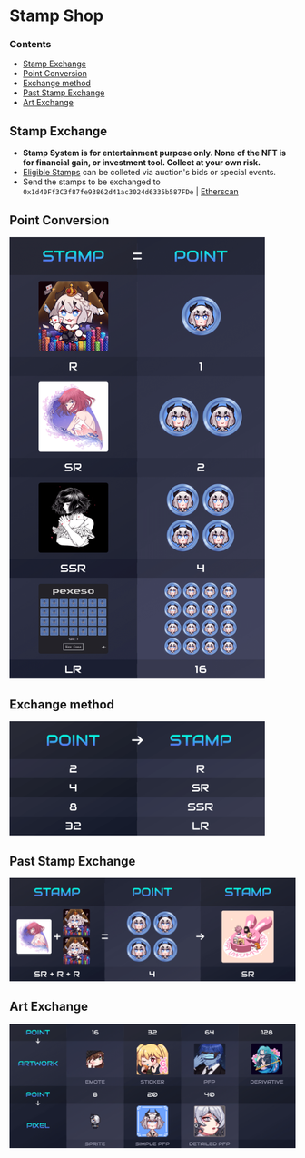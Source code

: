 # Stamp Shop

### Contents
- [Stamp Exchange](#stamp-exchange)
- [Point Conversion](#point-conversion)
- [Exchange method](#exchange-method)
- [Past Stamp Exchange](#past-stamp-exchange)
- [Art Exchange](#art-exchange)

## Stamp Exchange
- **Stamp System is for entertainment purpose only. None of the NFT is for financial gain, or investment tool. Collect at your own risk.**
- [Eligible Stamps](https://opensea.io/collection/shinjurou-stamps) can be colleted via auction's bids or special events.
- Send the stamps to be exchanged to `0x1d40Ff3C3f87fe93862d41ac3024d6335b587FDe` | [Etherscan](https://etherscan.io/address/0x1d40ff3c3f87fe93862d41ac3024d6335b587fde)

## Point Conversion
<img src="/imgs/01.png" width="450">

## Exchange method
<img src="/imgs/02.png" width="450">

## Past Stamp Exchange
<img src="/imgs/03.png" width="700">

## Art Exchange
<img src="/imgs/04.png" width="900">
